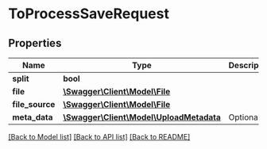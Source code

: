 # ToProcessSaveRequest

## Properties
Name | Type | Description | Notes
------------ | ------------- | ------------- | -------------
**split** | **bool** |  | [optional] 
**file** | [**\Swagger\Client\Model\File**](File.md) |  | [optional] 
**file_source** | [**\Swagger\Client\Model\File**](File.md) |  | [optional] 
**meta_data** | [**\Swagger\Client\Model\UploadMetadata**](UploadMetadata.md) | Optional | [optional] 

[[Back to Model list]](../README.md#documentation-for-models) [[Back to API list]](../README.md#documentation-for-api-endpoints) [[Back to README]](../README.md)



